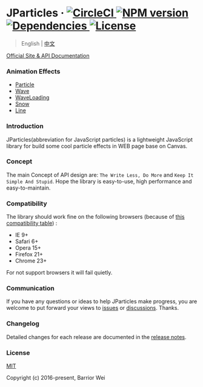 <h1>
  JParticles ·
  <a href="https://circleci.com/gh/Barrior/JParticles">
    <img src="https://circleci.com/gh/Barrior/JParticles.svg?style=shield" alt="CircleCI">
  </a>
  <a href="https://badge.fury.io/js/jparticles">
    <img src="https://badge.fury.io/js/jparticles.svg" alt="NPM version">
  </a>
  <a href="https://www.npmjs.com/package/jparticles">
    <img src="https://img.shields.io/badge/dependencies-none-brightgreen.svg" alt="Dependencies">
  </a>
  <a href="https://github.com/Barrior/JParticles/blob/master/LICENSE">
    <img src="https://img.shields.io/badge/license-MIT-blue.svg" alt="License">
  </a>
</h1>

> English | [中文](./README.md)

[Official Site & API Documentation](https://jparticles.js.org/)


### Animation Effects

- [Particle](https://jparticles.js.org/#/examples/particle)
- [Wave](https://jparticles.js.org/#/examples/wave)
- [WaveLoading](https://jparticles.js.org/#/examples/wave-loading)
- [Snow](https://jparticles.js.org/#/examples/snow)
- [Line](https://jparticles.js.org/#/examples/line)


### Introduction

JParticles(abbreviation for JavaScript particles) is a lightweight JavaScript library for build some cool particle effects in WEB page base on Canvas.


### Concept

The main Concept of API design are: `The Write Less, Do More` and `Keep It Simple And Stupid`. Hope the library is easy-to-use, high performance and easy-to-maintain.


### Compatibility

The library should work fine on the following browsers (because of [this compatibility table](./docs/compatibility_table.md)) :

- IE 9+
- Safari 6+
- Opera 15+
- Firefox 21+
- Chrome 23+

For not support browsers it will fail quietly.


### Communication

If you have any questions or ideas to help JParticles make progress, you are welcome to put forward your views to [issues](https://github.com/Barrior/JParticles/issues) or [discussions](https://github.com/Barrior/JParticles/discussions). Thanks.


### Changelog

Detailed changes for each release are documented in the [release notes](https://github.com/Barrior/JParticles/releases).


### License

[MIT](./LICENSE)

Copyright (c) 2016-present, Barrior Wei
